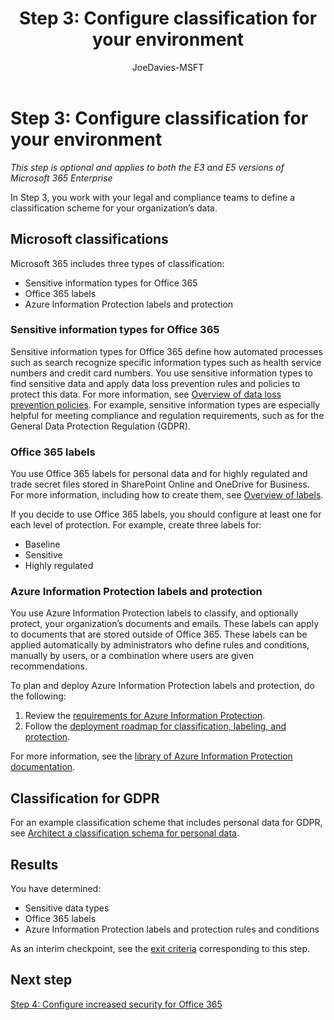 ﻿---
title: "Step 3: Configure classification for your environment"
ms.author: josephd
author: JoeDavies-MSFT
manager: laurawi
ms.date: 03/13/2018
ms.audience: ITPro
ms.topic: article
ms.service: o365-solutions
localization_priority: Normal
ms.collection: Ent_O365
ms.custom:
- Strat_O365_Enterprise
description: Understand and configure various ways to classify data in your organization.
---

# Step 3: Configure classification for your environment

*This step is optional and applies to both the E3 and E5 versions of Microsoft 365 Enterprise*

In Step 3, you work with your legal and compliance teams to define a classification scheme for your organization’s data.

## Microsoft classifications

Microsoft 365 includes three types of classification:

- Sensitive information types for Office 365
- Office 365 labels
- Azure Information Protection labels and protection

### Sensitive information types for Office 365

Sensitive information types for Office 365 define how automated processes such as search recognize specific information types such as health service numbers and credit card numbers. You use sensitive information types to find sensitive data and apply data loss prevention rules and policies to protect this data. For more information, see [Overview of data loss prevention policies](https://support.office.com/en-us/article/overview-of-data-loss-prevention-policies-1966b2a7-d1e2-4d92-ab61-42efbb137f5e). For example, sensitive information types are especially helpful for meeting compliance and regulation requirements, such as for the General Data Protection Regulation (GDPR).

### Office 365 labels
You use Office 365 labels for personal data and for highly regulated and trade secret files stored in SharePoint Online and OneDrive for Business. For more information, including how to create them, see [Overview of labels](https://support.office.com/article/overview-of-labels-af398293-c69d-465e-a249-d74561552d30).

If you decide to use Office 365 labels, you should configure at least one for each level of protection. For example, create three labels for:

- Baseline
- Sensitive
- Highly regulated

### Azure Information Protection labels and protection

You use Azure Information Protection labels to classify, and optionally protect, your organization’s documents and emails. These labels can apply to documents that are stored outside of Office 365. These labels can be applied automatically by administrators who define rules and conditions, manually by users, or a combination where users are given recommendations.

To plan and deploy Azure Information Protection labels and protection, do the following:

1. Review the [requirements for Azure Information Protection](https://docs.microsoft.com/information-protection/get-started/requirements).
2. Follow the [deployment roadmap for classification, labeling, and protection](https://docs.microsoft.com/information-protection/plan-design/deployment-roadmap#deployment-roadmap-for-classification-labeling-and-protection).

For more information, see the [library of Azure Information Protection documentation](https://docs.microsoft.com/information-protection/).

## Classification for GDPR

For an example classification scheme that includes personal data for GDPR, see [Architect a classification schema for personal data](https://docs.microsoft.com/office365/enterprise/architect-a-classification-schema-for-personal-data).

## Results

You have determined:

- Sensitive data types
- Office 365 labels
- Azure Information Protection labels and protection rules and conditions

As an interim checkpoint, see the [exit criteria](infoprotect-exit-criteria.md#crit-infoprotect-step3) corresponding to this step.

## Next step

[Step 4: Configure increased security for Office 365](infoprotect-configure-increased-security-office-365.md)
